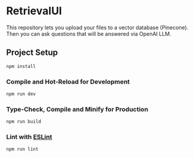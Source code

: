 # RetrievalUI

This repository lets you upload your files to a vector database (Pinecone). Then you can ask questions that will be answered via OpenAI LLM.

## Project Setup

```sh
npm install
```

### Compile and Hot-Reload for Development

```sh
npm run dev
```

### Type-Check, Compile and Minify for Production

```sh
npm run build
```

### Lint with [ESLint](https://eslint.org/)

```sh
npm run lint
```
